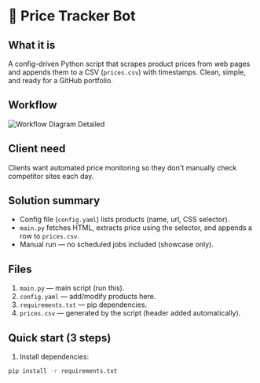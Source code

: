 # 🛒 Price Tracker Bot

## What it is
A config-driven Python script that scrapes product prices from web pages and appends them to a CSV (`prices.csv`) with timestamps. Clean, simple, and ready for a GitHub portfolio.
## Workflow 
![Workflow Diagram Detailed](/workflow)


## Client need
Clients want automated price monitoring so they don't manually check competitor sites each day.

## Solution summary
- Config file (`config.yaml`) lists products (name, url, CSS selector).
- `main.py` fetches HTML, extracts price using the selector, and appends a row to `prices.csv`.
- Manual run — no scheduled jobs included (showcase only).

## Files
1. `main.py` — main script (run this).
2. `config.yaml` — add/modify products here.
3. `requirements.txt` — pip dependencies.
4. `prices.csv` — generated by the script (header added automatically).

## Quick start (3 steps)
1. Install dependencies:
```bash
pip install -r requirements.txt
